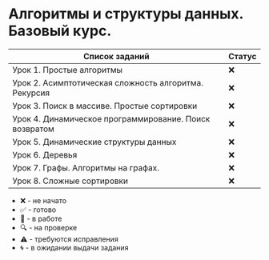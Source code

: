 # Алгоритмы и структуры данных. Базовый курс.

| Список заданий                                         | Статус |
| ------------------------------------------------------ | ------ |
| Урок 1. Простые алгоритмы                              | :x:    |
| Урок 2. Асимптотическая сложность алгоритма. Рекурсия  | :x:    |
| Урок 3. Поиск в массиве. Простые сортировки            | :x:    |
| Урок 4. Динамическое программирование. Поиск возвратом | :x:    |
| Урок 5. Динамические структуры данных                  | :x:    |
| Урок 6. Деревья                                        | :x:    |
| Урок 7. Графы. Алгоритмы на графах.                    | :x:    |
| Урок 8. Сложные сортировки                             | :x:    |

-   :x: - не начато
-   :white_check_mark: - готово
-   :memo: - в работе
-   :mag: - на проверке
-   :warning: - требуются исправления
-   :cyclone: - в ожидании выдачи задания
